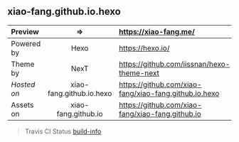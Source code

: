 ## xiao-fang.github.io.hexo

>

| Preview | => |https://xiao-fang.me/ |
| :- |:-:| :- |
| Powered by | Hexo | https://hexo.io/ |
| Theme by  | NexT | https://github.com/iissnan/hexo-theme-next |
| *Hosted on* | xiao-fang.github.io.hexo | https://github.com/xiao-fang/xiao-fang.github.io.hexo |
| Assets on | xiao-fang.github.io | https://github.com/xiao-fang/xiao-fang.github.io |

> Travis CI Status
[build-info](https://travis-ci.org/xiao-fang/xiao-fang.github.io.hexo.svg)